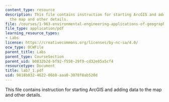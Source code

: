 ```yaml
---
content_type: resource
description: This file contains instruction for starting ArcGIS and adding data to
  the map and other details.
file: /courses/1-963-environmental-engineering-applications-of-geographic-information-systems-fall-2004/9818b032462206b8aaa03078f8ab520d_lab7_1.pdf
file_type: application/pdf
learning_resource_types:
- Labs
license: https://creativecommons.org/licenses/by-nc-sa/4.0/
ocw_type: OCWFile
parent_title: Labs
parent_type: CourseSection
parent_uid: b0832b2d-bf92-f558-29f9-cd32e85a5cf4
resourcetype: Document
title: lab7_1.pdf
uid: 9818b032-4622-06b8-aaa0-3078f8ab520d
---
```

This file contains instruction for starting ArcGIS and adding data to the map and other details.